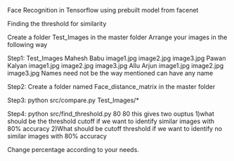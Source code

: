 Face Recognition in Tensorflow using prebuilt model from facenet

Finding the threshold for similarity

Create a folder Test_Images in the master folder
Arrange your images in the following way

Step1:
Test_Images
      Mahesh Babu
          image1.jpg
          image2.jpg
          image3.jpg
      Pawan Kalyan
          image1.jpg
          image2.jpg
          image3.jpg
      Allu Arjun
          image1.jpg
          image2.jpg
          image3.jpg
Names need not be the way mentioned can have any name

Step2:
Create a folder named Face_distance_matrix in the master folder

Step3:
python src/compare.py Test_Images/*

Step4:
python src/find_threshold.py 80 80
this gives two ouptus
1)what should be the threshold cutoff if we want to identify similar images with 80% accuracy
2)What should be cutoff threshold if we want to identify no similar images with 80% accuracy 

Change percentage according to your needs.
